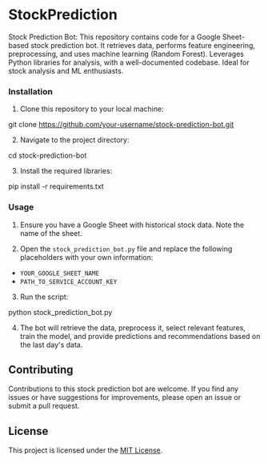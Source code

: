 # StockPrediction
Stock Prediction Bot: This repository contains code for a Google Sheet-based stock prediction bot. It retrieves data, performs feature engineering, preprocessing, and uses machine learning (Random Forest). Leverages Python libraries for analysis, with a well-documented codebase. Ideal for stock analysis and ML enthusiasts.

### Installation

1. Clone this repository to your local machine:

git clone https://github.com/your-username/stock-prediction-bot.git

2. Navigate to the project directory:

cd stock-prediction-bot

3. Install the required libraries:

pip install -r requirements.txt


### Usage

1. Ensure you have a Google Sheet with historical stock data. Note the name of the sheet.

2. Open the `stock_prediction_bot.py` file and replace the following placeholders with your own information:

- `YOUR_GOOGLE_SHEET_NAME`
- `PATH_TO_SERVICE_ACCOUNT_KEY`

3. Run the script:

python stock_prediction_bot.py


4. The bot will retrieve the data, preprocess it, select relevant features, train the model, and provide predictions and recommendations based on the last day's data.

## Contributing

Contributions to this stock prediction bot are welcome. If you find any issues or have suggestions for improvements, please open an issue or submit a pull request.

## License

This project is licensed under the [MIT License](LICENSE).
